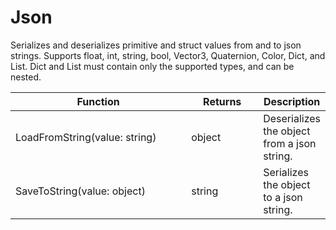 # Json

Serializes and deserializes primitive and struct values from and to json strings. Supports float, int, string, bool, Vector3, Quaternion, Color, Dict, and List. Dict and List must contain only the supported types, and can be nested.

<table><thead><tr><th width="271">Function</th><th width="101.33333333333331">Returns</th><th>Description</th></tr></thead><tbody><tr><td>LoadFromString(value: string)</td><td>object</td><td>Deserializes the object from a json string.</td></tr><tr><td>SaveToString(value: object)</td><td>string</td><td>Serializes the object to a json string.</td></tr></tbody></table>
